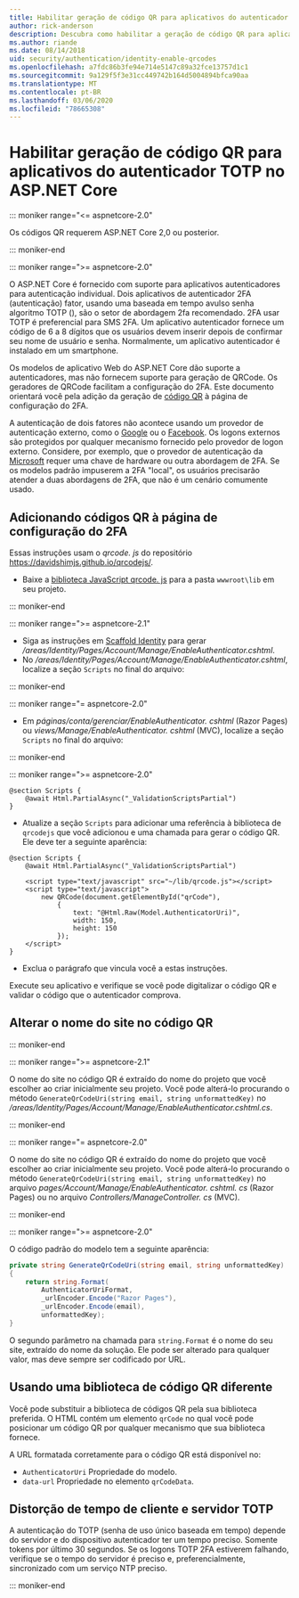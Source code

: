 ```yaml
---
title: Habilitar geração de código QR para aplicativos do autenticador TOTP no ASP.NET Core
author: rick-anderson
description: Descubra como habilitar a geração de código QR para aplicativos do autenticador TOTP que funcionam com ASP.NET Core autenticação de dois fatores.
ms.author: riande
ms.date: 08/14/2018
uid: security/authentication/identity-enable-qrcodes
ms.openlocfilehash: a7fdc86b3fe94e714e5147c89a32fce13757d1c1
ms.sourcegitcommit: 9a129f5f3e31cc449742b164d5004894bfca90aa
ms.translationtype: MT
ms.contentlocale: pt-BR
ms.lasthandoff: 03/06/2020
ms.locfileid: "78665308"
---
```

# <a name="enable-qr-code-generation-for-totp-authenticator-apps-in-aspnet-core"></a>Habilitar geração de código QR para aplicativos do autenticador TOTP no ASP.NET Core

::: moniker range="<= aspnetcore-2.0"

Os códigos QR requerem ASP.NET Core 2,0 ou posterior.

::: moniker-end

::: moniker range=">= aspnetcore-2.0"

O ASP.NET Core é fornecido com suporte para aplicativos autenticadores para autenticação individual. Dois aplicativos de autenticador 2FA (autenticação) fator, usando uma baseada em tempo avulso senha algoritmo TOTP (), são o setor de abordagem 2fa recomendado. 2FA usar TOTP é preferencial para SMS 2FA. Um aplicativo autenticador fornece um código de 6 a 8 dígitos que os usuários devem inserir depois de confirmar seu nome de usuário e senha. Normalmente, um aplicativo autenticador é instalado em um smartphone.

Os modelos de aplicativo Web do ASP.NET Core dão suporte a autenticadores, mas não fornecem suporte para geração de QRCode. Os geradores de QRCode facilitam a configuração do 2FA. Este documento orientará você pela adição da geração de [código QR](https://wikipedia.org/wiki/QR_code) à página de configuração do 2FA.

A autenticação de dois fatores não acontece usando um provedor de autenticação externo, como o [Google](xref:security/authentication/google-logins) ou o [Facebook](xref:security/authentication/facebook-logins). Os logons externos são protegidos por qualquer mecanismo fornecido pelo provedor de logon externo. Considere, por exemplo, que o provedor de autenticação da [Microsoft](xref:security/authentication/microsoft-logins) requer uma chave de hardware ou outra abordagem de 2FA. Se os modelos padrão impuserem a 2FA "local", os usuários precisarão atender a duas abordagens de 2FA, que não é um cenário comumente usado.

## <a name="adding-qr-codes-to-the-2fa-configuration-page"></a>Adicionando códigos QR à página de configuração do 2FA

Essas instruções usam o *qrcode. js* do repositório https://davidshimjs.github.io/qrcodejs/.

* Baixe a [biblioteca JavaScript qrcode. js](https://davidshimjs.github.io/qrcodejs/) para a pasta `wwwroot\lib` em seu projeto.

::: moniker-end

::: moniker range=">= aspnetcore-2.1"

* Siga as instruções em [Scaffold Identity](xref:security/authentication/scaffold-identity) para gerar */areas/Identity/Pages/Account/Manage/EnableAuthenticator.cshtml*.
* No */areas/Identity/Pages/Account/Manage/EnableAuthenticator.cshtml*, localize a seção `Scripts` no final do arquivo:

::: moniker-end

::: moniker range="= aspnetcore-2.0"

* Em *páginas/conta/gerenciar/EnableAuthenticator. cshtml* (Razor Pages) ou *views/Manage/EnableAuthenticator. cshtml* (MVC), localize a seção `Scripts` no final do arquivo:

::: moniker-end

::: moniker range=">= aspnetcore-2.0"

```cshtml
@section Scripts {
    @await Html.PartialAsync("_ValidationScriptsPartial")
}
```

* Atualize a seção `Scripts` para adicionar uma referência à biblioteca de `qrcodejs` que você adicionou e uma chamada para gerar o código QR. Ele deve ter a seguinte aparência:

```cshtml
@section Scripts {
    @await Html.PartialAsync("_ValidationScriptsPartial")

    <script type="text/javascript" src="~/lib/qrcode.js"></script>
    <script type="text/javascript">
        new QRCode(document.getElementById("qrCode"),
            {
                text: "@Html.Raw(Model.AuthenticatorUri)",
                width: 150,
                height: 150
            });
    </script>
}
```

* Exclua o parágrafo que vincula você a estas instruções.

Execute seu aplicativo e verifique se você pode digitalizar o código QR e validar o código que o autenticador comprova.

## <a name="change-the-site-name-in-the-qr-code"></a>Alterar o nome do site no código QR

::: moniker-end

::: moniker range=">= aspnetcore-2.1"

O nome do site no código QR é extraído do nome do projeto que você escolher ao criar inicialmente seu projeto. Você pode alterá-lo procurando o método `GenerateQrCodeUri(string email, string unformattedKey)` no */areas/Identity/Pages/Account/Manage/EnableAuthenticator.cshtml.cs*.

::: moniker-end

::: moniker range="= aspnetcore-2.0"

O nome do site no código QR é extraído do nome do projeto que você escolher ao criar inicialmente seu projeto. Você pode alterá-lo procurando o método `GenerateQrCodeUri(string email, string unformattedKey)` no arquivo *pages/Account/Manage/EnableAuthenticator. cshtml. cs* (Razor Pages) ou no arquivo *Controllers/ManageController. cs* (MVC).

::: moniker-end

::: moniker range=">= aspnetcore-2.0"

O código padrão do modelo tem a seguinte aparência:

```csharp
private string GenerateQrCodeUri(string email, string unformattedKey)
{
    return string.Format(
        AuthenticatorUriFormat,
        _urlEncoder.Encode("Razor Pages"),
        _urlEncoder.Encode(email),
        unformattedKey);
}
```

O segundo parâmetro na chamada para `string.Format` é o nome do seu site, extraído do nome da solução. Ele pode ser alterado para qualquer valor, mas deve sempre ser codificado por URL.

## <a name="using-a-different-qr-code-library"></a>Usando uma biblioteca de código QR diferente

Você pode substituir a biblioteca de códigos QR pela sua biblioteca preferida. O HTML contém um elemento `qrCode` no qual você pode posicionar um código QR por qualquer mecanismo que sua biblioteca fornece.

A URL formatada corretamente para o código QR está disponível no:

* `AuthenticatorUri` Propriedade do modelo.
* `data-url` Propriedade no elemento `qrCodeData`.

## <a name="totp-client-and-server-time-skew"></a>Distorção de tempo de cliente e servidor TOTP

A autenticação do TOTP (senha de uso único baseada em tempo) depende do servidor e do dispositivo autenticador ter um tempo preciso. Somente tokens por último 30 segundos. Se os logons TOTP 2FA estiverem falhando, verifique se o tempo do servidor é preciso e, preferencialmente, sincronizado com um serviço NTP preciso.

::: moniker-end
